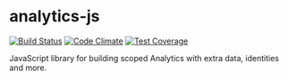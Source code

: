 # analytics-js
[![Build Status](https://api.travis-ci.org/Soluto/analytics-js.svg?branch=master)](https://travis-ci.org/Soluto/analytics-js)
[![Code Climate](https://codeclimate.com/github/Soluto/analytics-js/badges/gpa.svg)](https://codeclimate.com/github/Soluto/analytics-js)
[![Test Coverage](https://codeclimate.com/github/Soluto/analytics-js/badges/coverage.svg)](https://codeclimate.com/github/Soluto/analytics-js/coverage)

JavaScript library for building scoped Analytics with extra data, identities and more.

